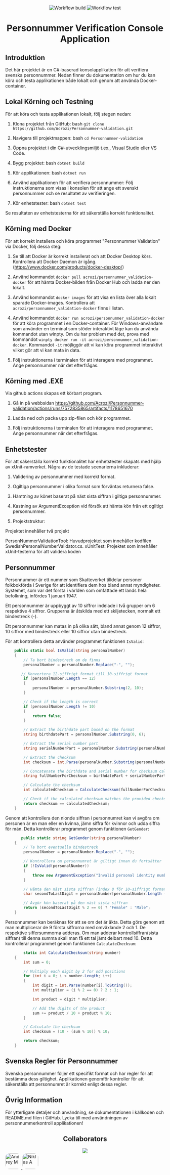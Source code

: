 <div align="center">

![Workflow build](https://github.com/Acrozi/Personnummer-validation/actions/workflows/docker.yml/badge.svg)
![Workflow test](https://github.com/Acrozi/Personnummer-validation/actions/workflows/tests.yml/badge.svg)

</div>

<div align="center">
  <h1>Personnummer Verification Console Application</h1>
</div>


## Introduktion

Det här projektet är en C#-baserad konsolapplikation för att verifiera svenska personnummer. 
Nedan finner du dokumentation om hur du kan köra och testa applikationen både lokalt och genom att använda Docker-container.

## Lokal Körning och Testning

För att köra och testa applikationen lokalt, följ stegen nedan:

1. Klona projektet från GitHub:
    bash
    `git clone https://github.com/Acrozi/Personnummer-validation.git`

2. Navigera till projektmappen:
    bash
    `cd Personnummer-validation`

3. Öppna projektet i din C#-utvecklingsmiljö t.ex., Visual Studio eller VS Code.

4. Bygg projektet:
    bash
    `dotnet build`

5. Kör applikationen:
    bash
    `dotnet run`

6. Använd applikationen för att verifiera personnummer:
    Följ instruktionerna som visas i konsolen för att ange ett svenskt personnummer och se resultatet av verifieringen.


7. Kör enhetstester:
    bash
    `dotnet test`

Se resultaten av enhetstesterna för att säkerställa korrekt funktionalitet.

## Körning med Docker

För att korrekt installera och köra programmet "Personnummer Validation" via Docker, följ dessa steg:

1. Se till att Docker är korrekt installerat och att Docker Desktop körs. Kontrollera att Docker Daemon är igång. (https://www.docker.com/products/docker-desktop/)

2. Använd kommandot `docker pull acrozi/personnummer_validation-docker` för att hämta Docker-bilden från Docker Hub och ladda ner den lokalt.

3. Använd kommandot `docker images` för att visa en lista över alla lokalt sparade Docker-images. Kontrollera att `acrozi/personnummer_validation-docker` finns i listan.

4. Använd kommandot `docker run acrozi/personnummer_validation-docker` för att köra programmet i en Docker-container. För Windows-användare som använder en terminal som stöder interaktivt läge kan du använda kommandot utan winpty. Om du har problem med det, prova med  kommandot `winpty docker run -it acrozi/personnummer_validation-docker`. Kommandot `-it` möjliggör att vi kan köra programmet interaktivt vilket gör att vi kan mata in data.

5. Följ instruktionerna i terminalen för att interagera med programmet. Ange personnummer när det efterfrågas.


## Körning med .EXE

Via github actions skapas ett körbart program.

1. Gå in på webbsidan https://github.com/Acrozi/Personnummer-validation/actions/runs/7572835865/artifacts/1178651670

2. Ladda ned och packa upp zip-filen och kör programmet.

3. Följ instruktionerna i terminalen för att interagera med programmet. Ange personnummer när det efterfrågas.

## Enhetstester

För att säkerställa korrekt funktionalitet har enhetstester skapats med hjälp av xUnit-ramverket. Några av de testade scenarierna inkluderar:

1. Validering av personnummer med korrekt format.

2. Ogiltiga personnummer i olika format som förväntas returnera false.

3. Hämtning av könet baserat på näst sista siffran i giltiga personnummer.

4. Kastning av ArgumentException vid försök att hämta kön från ett ogiltigt personnummer.

5. Projektstruktur:

Projektet innehåller två projekt

PersonNummerValidationTool: Huvudprojektet som innehåller kodfilen SwedishPersonalNumberValidator.cs.
xUnitTest: Projektet som innehåller xUnit-testerna för att validera koden

## Personnummer

Personnummer är ett nummer som Skatteverket tilldelar personer folkbokförda i Sverige för att identifiera dem hos bland annat myndigheter. Systemet, som var det första i världen som omfattade ett lands hela befolkning, infördes 1 januari 1947.

Ett personnummer är uppbyggt av 10 siffror indelade i två grupper om 6 respektive 4 siffror. Grupperna är åtskilda med ett skiljetecken, normalt ett bindestreck (-).

Ett personnummer kan matas in på olika sätt, bland annat genom 12 siffror, 10 siffror med bindestreck eller 10 siffror utan bindestreck.

För att kontrollera detta använder programmet funktionen `IsValid`:

```csharp
    public static bool IsValid(string personalNumber)
    {
        // Ta bort bindestreck om de finns
        personalNumber = personalNumber.Replace("-", "");

       // Konvertera 12-siffrigt format till 10-siffrigt format
        if (personalNumber.Length == 12)
        {
            personalNumber = personalNumber.Substring(2, 10);
        } 

        // Check if the length is correct
        if (personalNumber.Length != 10)
        {
            return false;
        }

        // Extract the birthdate part based on the format
        string birthdatePart = personalNumber.Substring(0, 6);

        // Extract the serial number part
        string serialNumberPart = personalNumber.Substring(personalNumber.Length - 4, 3);

        // Extract the checksum
        int checksum = int.Parse(personalNumber.Substring(personalNumber.Length - 1, 1));

        // Concatenate the birthdate and serial number for checksum calculation
        string fullNumberForChecksum = birthdatePart + serialNumberPart;

        // Calculate the checksum
        int calculatedChecksum = CalculateChecksum(fullNumberForChecksum);

        // Check if the calculated checksum matches the provided checksum
        return checksum == calculatedChecksum;
    }
```
Genom att kontrollera den nionde siffran i personnumret kan vi avgöra om personen är en man eller en kvinna, jämn siffra för kvinnor och udda siffra för män. 
Detta kontrollerar programmet genom funktionen `GetGender`:

    
```csharp
       public static string GetGender(string personalNumber)
    {
        // Ta bort eventuella bindestreck
        personalNumber = personalNumber.Replace("-", "");

        // Kontrollera om personnumret är giltigt innan du fortsätter
        if (!IsValid(personalNumber))
        {
            throw new ArgumentException("Invalid personal identity number or gender", nameof(personalNumber));
        }

        // Hämta den näst sista siffran (index 8 för 10-siffrigt format)
        char secondToLastDigit = personalNumber[personalNumber.Length - 2];

        // Avgör kön baserat på den näst sista siffran
        return (secondToLastDigit % 2 == 0) ? "Female" : "Male";
    }
```
Personnummer kan beräknas för att se om det är äkta. Detta görs genom att man multiplicerar de 9 första siffrorna med omväxlande 2 och 1.
De respektive siffersummorna adderas. Om man adderar kontrollsiffran(sista siffran) till denna summa skall man få ett tal jämt delbart med 10.
Detta kontrollerar programmet genom funktionen `CalculateChecksum`:


```csharp
        static int CalculateChecksum(string number)
    {
        int sum = 0;

        // Multiply each digit by 2 for odd positions
        for (int i = 0; i < number.Length; i++)
        {
            int digit = int.Parse(number[i].ToString());
            int multiplier = (i % 2 == 0) ? 2 : 1;

            int product = digit * multiplier;

            // Add the digits of the product
            sum += product / 10 + product % 10;
        }

        // Calculate the checksum
        int checksum = (10 - (sum % 10)) % 10;

        return checksum;
    }
```
## Svenska Regler för Personnummer

Svenska personnummer följer ett specifikt format och har regler för att bestämma dess giltighet. Applikationen genomför kontroller för att säkerställa att personnumret är korrekt enligt dessa regler. 

## Övrig Information

För ytterligare detaljer och användning, se dokumentationen i källkoden och README.md filen i GitHub.
Lycka till med användningen av personnummerkontroll applikationen!

<div align="center">
  <h2>Collaborators</h2>
  <a href="https://github.com/Acrozi/Personnummer-validation/graphs/contributors">
    <img src="https://contrib.rocks/image?repo=Acrozi/Personnummer-validation" />
  </a>
</div>

<a href="https://github.com/Acrozi">
  <img src="https://avatars.githubusercontent.com/u/78901279?v=4" width="50" alt="Andrey M" style="border-radius: 25%;">
</a>

<a href="https://github.com/Acrozi">
  <img src="https://avatars.githubusercontent.com/u/143690578?v=4" width="50" alt="Niklas A" style="border-radius: 25%;">
</a>


